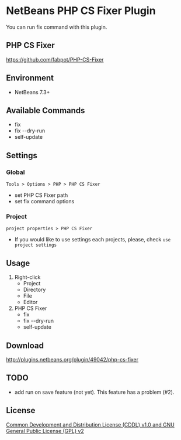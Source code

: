 # NetBeans PHP CS Fixer Plugin
You can run fix command with this plugin.

## PHP CS Fixer
https://github.com/fabpot/PHP-CS-Fixer

## Environment
- NetBeans 7.3+

## Available Commands
- fix
- fix --dry-run
- self-update

## Settings

### Global
 `Tools > Options > PHP > PHP CS Fixer`
- set PHP CS Fixer path
- set fix command options

### Project
`project properties > PHP CS Fixer`
- If you would like to use settings each projects, please, check `use project settings`

## Usage
1. Right-click
    - Project
    - Directory
    - File
    - Editor
2. PHP CS Fixer
    - fix
    - fix --dry-run
    - self-update

## Download

http://plugins.netbeans.org/plugin/49042/php-cs-fixer

## TODO
- add run on save feature (not yet). This feature has a problem (#2).

## License
[Common Development and Distribution License (CDDL) v1.0 and GNU General Public License (GPL) v2](http://netbeans.org/cddl-gplv2.html)